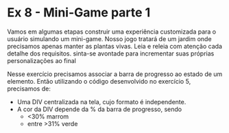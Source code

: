# Ex 8 - Mini-Game parte 1

Vamos em algumas etapas construir uma experiência customizada para o usuário simulando um mini-game. Nosso jogo tratará de um jardim onde precisamos apenas manter as plantas vivas. Leia e releia com atenção cada detalhe dos requisitos. sinta-se avontade para incrementar suas próprias personalizações ao final

Nesse exercício precisamos associar a barra de progresso ao estado de um elemento. Então utilizando o código desenvolvido no exercício 5, precisamos de:

- Uma DIV centralizada na tela, cujo formato é independente.
- A cor da DIV depende da % da barra de progresso, sendo
  - <30% marrom
  - entre >31% verde